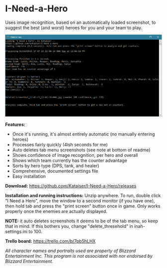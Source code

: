 # I-Need-a-Hero
Uses image recognition, based on an automatically loaded screenshot, to suggest the best (and worst) heroes for you and your team to play.

![Example screenshot](screenshot.png)

**Features:**
- Once it's running, it's almost entirely automatic (no manually entering heroes)
- Processes fairly quickly (4ish seconds for me)
- Auto deletes tab menu screenshots (see note at bottom of readme)
- Shows confidence of image recognition, per hero and overall
- Shows which team currently has the counter advantage
- Sorts by hero type (DPS, tank, and healer)
- Comprehensive, documented settings file
- Easy installation

**Download:** https://github.com/Kataiser/I-Need-a-Hero/releases

**Installation and running instructions:**
Unzip anywhere. To run, double click "I Need a Hero", move the window to a second monitor (if you have one), then hold tab and press the "print screen" button once in game. Only works properly once the enemies are actually displayed.

**NOTE:** it auto deletes screenshots it deems to be of the tab menu, so keep that in mind. If this bothers you, change "delete_thresehold" in inah-settings.ini to 100. 

**Trello board:** https://trello.com/b/7pb5hLHX

*All character names and portraits used are property of Blizzard Entertainment Inc. This program is not associated with nor endorsed by Blizzard Entertainment.*
